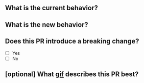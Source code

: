 ## What is the current behavior?

## What is the new behavior?

## Does this PR introduce a breaking change?

- [ ] Yes
- [ ] No

## [optional] What [gif](https://chrome.google.com/webstore/detail/gifs-for-github/dkgjnpbipbdaoaadbdhpiokaemhlphep) describes this PR best?
